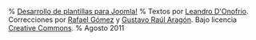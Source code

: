 % [Desarrollo de plantillas para Joomla!](http://biblioteca.comunidadjoomla.org/desarrollo-de-plantillas-para-joomla)
% Textos por [Leandro D'Onofrio](http://dzign.us/).
   Correcciones por [Rafael Gómez](http://comunidadjoomla.org/) y [Gustavo Raúl Aragón](http://comunidadjoomla.org/).
   Bajo licencia [Creative Commons](http://creativecommons.org/licenses/by-nc-sa/2.5/es/).
% Agosto 2011